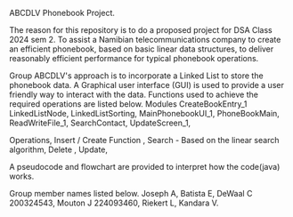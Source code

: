 ABCDLV Phonebook Project.

The reason for this repository is to do a proposed project for DSA Class 2024 sem 2.
To assist a Namibian telecommunications company to create an efficient phonebook,
based on basic linear data structures, to deliver reasonably efficient performance for typical phonebook operations. 

Group ABCDLV's approach is to incorporate a Linked List to store the phonebook data.
A Graphical user interface (GUI) is used to provide a user friendly way to interact with  the data.
Functions used to achieve the required operations are listed below.
Modules 
CreateBookEntry_1\
LinkedListNode,
LinkedListSorting,
MainPhonebookUI_1,
PhoneBookMain,
ReadWriteFile_1,
SearchContact,
UpdateScreen_1,


Operations,
Insert / Create Function ,
Search - Based on the linear search algorithm,
Delete ,
Update,

A pseudocode and flowchart are provided to interpret how the code(java) works.

Group member names listed below.
Joseph A,
Batista E,
DeWaal C 200324543,
Mouton J 224093460,
Riekert L,
Kandara V.

